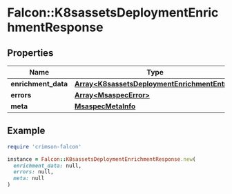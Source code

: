 # Falcon::K8sassetsDeploymentEnrichmentResponse

## Properties

| Name | Type | Description | Notes |
| ---- | ---- | ----------- | ----- |
| **enrichment_data** | [**Array&lt;K8sassetsDeploymentEnrichmentEntry&gt;**](K8sassetsDeploymentEnrichmentEntry.md) |  |  |
| **errors** | [**Array&lt;MsaspecError&gt;**](MsaspecError.md) |  | [optional] |
| **meta** | [**MsaspecMetaInfo**](MsaspecMetaInfo.md) |  |  |

## Example

```ruby
require 'crimson-falcon'

instance = Falcon::K8sassetsDeploymentEnrichmentResponse.new(
  enrichment_data: null,
  errors: null,
  meta: null
)
```


